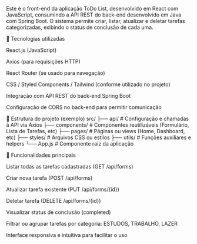 Este é o front-end da aplicação ToDo List, desenvolvido em React com JavaScript, consumindo a API REST do back-end desenvolvido em Java com Spring Boot.
O sistema permite criar, listar, atualizar e deletar tarefas categorizadas, exibindo o status de conclusão de cada uma.

🚀 Tecnologias utilizadas

React.js (JavaScript)

Axios (para requisições HTTP)

React Router (se usado para navegação)

CSS / Styled Components / Tailwind (conforme utilizado no projeto)

Integração com API REST do back-end Spring Boot

Configuração de CORS no back-end para permitir comunicação

📂 Estrutura do projeto (exemplo)
src/
├── api/             # Configuração e chamadas à API via Axios
├── components/      # Componentes reutilizáveis (Formulário, Lista de Tarefas, etc)
├── pages/           # Páginas ou views (Home, Dashboard, etc)
├── styles/          # Arquivos CSS ou estilos
├── utils/           # Funções auxiliares e helpers
└── App.js           # Componente raiz da aplicação

🎯 Funcionalidades principais

Listar todas as tarefas cadastradas (GET /api/forms)

Criar nova tarefa (POST /api/forms)

Atualizar tarefa existente (PUT /api/forms/{id})

Deletar tarefa (DELETE /api/forms/{id})

Visualizar status de conclusão (completed)

Filtrar ou agrupar tarefas por categoria: ESTUDOS, TRABALHO, LAZER

Interface responsiva e intuitiva para facilitar o uso
